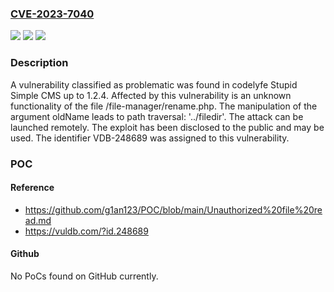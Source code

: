 ### [CVE-2023-7040](https://cve.mitre.org/cgi-bin/cvename.cgi?name=CVE-2023-7040)
![](https://img.shields.io/static/v1?label=Product&message=Stupid%20Simple%20CMS&color=blue)
![](https://img.shields.io/static/v1?label=Version&message=%3D%201.2.0%20&color=brighgreen)
![](https://img.shields.io/static/v1?label=Vulnerability&message=CWE-24%20Path%20Traversal%3A%20'..%2Ffiledir'&color=brighgreen)

### Description

A vulnerability classified as problematic was found in codelyfe Stupid Simple CMS up to 1.2.4. Affected by this vulnerability is an unknown functionality of the file /file-manager/rename.php. The manipulation of the argument oldName leads to path traversal: '../filedir'. The attack can be launched remotely. The exploit has been disclosed to the public and may be used. The identifier VDB-248689 was assigned to this vulnerability.

### POC

#### Reference
- https://github.com/g1an123/POC/blob/main/Unauthorized%20file%20read.md
- https://vuldb.com/?id.248689

#### Github
No PoCs found on GitHub currently.


